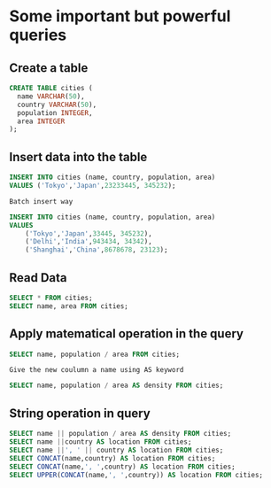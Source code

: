 # Some important but powerful queries

## Create a table

```sql
CREATE TABLE cities (
  name VARCHAR(50),
  country VARCHAR(50),
  population INTEGER,
  area INTEGER
);
```

## Insert data into the table

```sql
INSERT INTO cities (name, country, population, area)
VALUES ('Tokyo','Japan',23233445, 345232);
```

`Batch insert way`

```sql
INSERT INTO cities (name, country, population, area)
VALUES
	('Tokyo','Japan',33445, 345232),
    ('Delhi','India',943434, 34342),
    ('Shanghai','China',8678678, 23123);
```

## Read Data

```sql
SELECT * FROM cities;
SELECT name, area FROM cities;
```

## Apply matematical operation in the query

```sql
SELECT name, population / area FROM cities;
```

`Give the new coulumn a name using AS keyword`

```sql
SELECT name, population / area AS density FROM cities;
```

## String operation in query

```sql
SELECT name || population / area AS density FROM cities;
SELECT name ||country AS location FROM cities;
SELECT name ||', ' || country AS location FROM cities;
SELECT CONCAT(name,country) AS location FROM cities;
SELECT CONCAT(name,', ',country) AS location FROM cities;
SELECT UPPER(CONCAT(name,', ',country)) AS location FROM cities;
```
